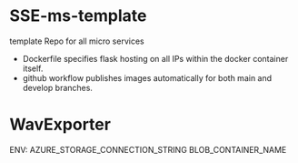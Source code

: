 # SSE-ms-template
template Repo for all micro services
- Dockerfile specifies flask hosting on all IPs within the docker container itself.
- github workflow publishes images automatically for both main and develop branches.
# WavExporter
ENV:
AZURE_STORAGE_CONNECTION_STRING
BLOB_CONTAINER_NAME
